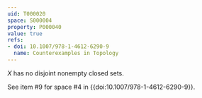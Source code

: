 ```yaml
---
uid: T000020
space: S000004
property: P000040
value: true
refs:
- doi: 10.1007/978-1-4612-6290-9
  name: Counterexamples in Topology
---
```


$X$ has no disjoint nonempty closed sets.


See item #9 for space #4 in {{doi:10.1007/978-1-4612-6290-9}}.

